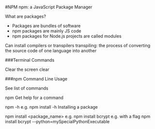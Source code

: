 #NPM
npm: a JavaScript Package Manager

What are packages?
* Packages are bundles of software
* npm packages are mainly JS code
* npm packages for Node.js projects are called modules

Can install compilers or transpilers
transpiling: the process of converting the source code of one language into another

###Terminal Commands

Clear the screen
clear

###npm Command Line Usage

See list of commands

npm
Get help for a command

npm <command> -h
e.g. npm install -h
Installing a package

npm install <package_name>
e.g. npm install bcrypt
e.g. with a flag npm install bcrypt --python=mySpecialPythonExecutable
